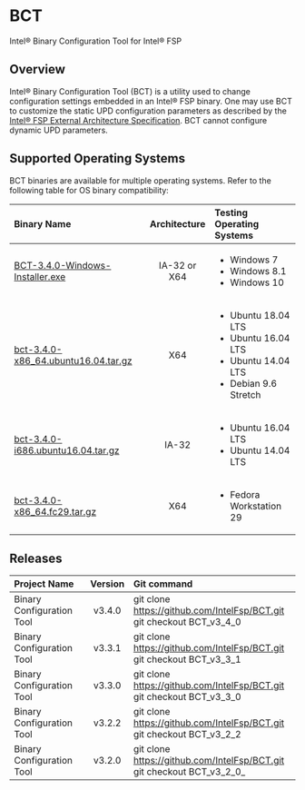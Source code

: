 # BCT
Intel® Binary Configuration Tool for Intel® FSP

## Overview

Intel® Binary Configuration Tool (BCT) is a utility used to change configuration settings embedded in an Intel® FSP binary. One may use BCT to customize the static UPD configuration parameters as described by the [Intel® FSP External Architecture Specification](https://www.intel.com/fsp). BCT cannot configure dynamic UPD parameters.

## Supported Operating Systems

BCT binaries are available for multiple operating systems. Refer to the following table for OS binary compatibility:

Binary Name | Architecture | Testing Operating Systems
:---------- | :----------: | :------------------------
[BCT-3.4.0-Windows-Installer.exe](https://github.com/IntelFsp/BCT/raw/master/BCT-3.4.0-Windows-Installer.exe) | IA-32 or X64 | <ul><li>Windows 7</li><li>Windows 8.1</li><li>Windows 10</li></ul>
[bct-3.4.0-x86_64.ubuntu16.04.tar.gz](https://github.com/IntelFsp/BCT/raw/master/bct-3.4.0-x86_64.ubuntu16.04.tar.gz) | X64 | <ul><li>Ubuntu 18.04 LTS</li><li>Ubuntu 16.04 LTS</li><li>Ubuntu 14.04 LTS</li><li>Debian 9.6 Stretch</li></ul>
[bct-3.4.0-i686.ubuntu16.04.tar.gz](https://github.com/IntelFsp/BCT/raw/master/bct-3.4.0-i686.ubuntu16.04.tar.gz) | IA-32 | <ul><li>Ubuntu 16.04 LTS</li><li>Ubuntu 14.04 LTS</li></ul>
[bct-3.4.0-x86_64.fc29.tar.gz](https://github.com/IntelFsp/BCT/raw/master/bct-3.4.0-x86_64.fc29.tar.gz) | X64 | <ul><li>Fedora Workstation 29</li></ul>

## Releases

Project Name | Version | Git command
:----------- | :-----: | :----------
Binary Configuration Tool | v3.4.0 | git clone https://github.com/IntelFsp/BCT.git <br /> git checkout BCT_v3_4_0
Binary Configuration Tool | v3.3.1 | git clone https://github.com/IntelFsp/BCT.git <br /> git checkout BCT_v3_3_1
Binary Configuration Tool | v3.3.0 | git clone https://github.com/IntelFsp/BCT.git <br /> git checkout BCT_v3_3_0
Binary Configuration Tool | v3.2.2 | git clone https://github.com/IntelFsp/BCT.git <br /> git checkout BCT_v3_2_2
Binary Configuration Tool | v3.2.0 | git clone https://github.com/IntelFsp/BCT.git <br /> git checkout BCT_v3_2_0_
